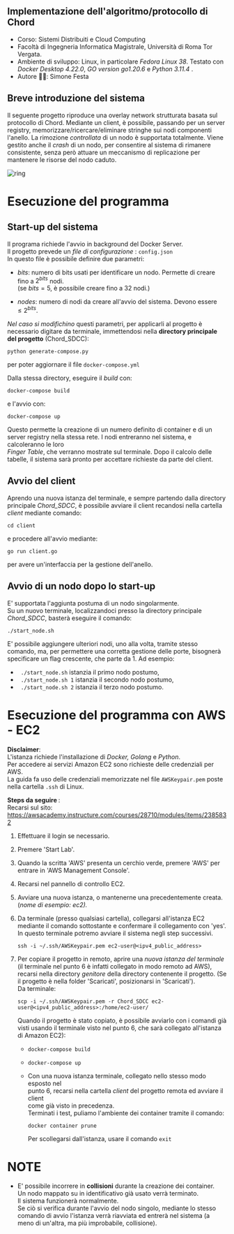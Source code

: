 ## Implementazione dell'algoritmo/protocollo di Chord

- Corso: Sistemi Distribuiti e Cloud Computing
- Facoltà di Ingegneria Informatica Magistrale, Università di Roma Tor Vergata.
- Ambiente di sviluppo: Linux, in particolare <i>Fedora Linux 38</i>. Testato con  <i>Docker Desktop 4.22.0</i>, <i>GO version go1.20.6</i> e <i>Python 3.11.4 </i>.
- Autore 👨‍💻: Simone Festa

## Breve introduzione del sistema

Il seguente progetto riproduce una overlay network strutturata basata sul protocollo di Chord. Mediante un client, è possibile, passando per un server registry, memorizzare/ricercare/eliminare stringhe sui nodi componenti l'anello. La rimozione  <i>controllata </i> di un nodo è supportata totalmente. Viene gestito anche il <i>crash </i>di un nodo,  per consentire al sistema di rimanere consistente, senza però attuare un meccanismo di replicazione per mantenere le risorse del nodo caduto.

![ring](https://github.com/simonefesta/Chord_SDCC/assets/55951548/96bae32b-4a10-4ca4-b375-c4e4138bb9b3)

# Esecuzione del programma

## Start-up del sistema

Il programa richiede l'avvio in background del Docker Server.  
Il progetto prevede un <i>file di configurazione </i>: `config.json`  
In questo file è possibile definire due parametri:

- <i>bits</i>: numero di bits usati per identificare un nodo. Permette di creare fino a $2^{bits}$ nodi.  
  (se $bits=5$, è possibile creare fino a 32 nodi.)

- <i>nodes</i>: numero di nodi da creare all'avvio del sistema. Devono essere $\leq2^{bits}$.  

<i>Nel caso si modifichino </i>questi parametri, per applicarli al progetto è necessario digitare da terminale, immettendosi nella **directory principale del progetto** (Chord_SDCC): 

```
python generate-compose.py
```

per poter aggiornare il file `docker-compose.yml`

Dalla stessa directory, eseguire il <i>build</i> con:

```
docker-compose build
```

e l'avvio con: 

```
docker-compose up
```

Questo permette la creazione di un numero definito di container e di un server registry nella stessa rete.  I nodi entreranno nel sistema, e calcoleranno le loro  
 <i>Finger Table</i>, che verranno mostrate sul terminale. Dopo il calcolo delle tabelle, il sistema sarà pronto per accettare richieste da parte del client.

## Avvio del client

Aprendo una nuova istanza del terminale, e sempre partendo dalla directory   
principale <i>Chord_SDCC</i>, è possibile avviare il client recandosi nella cartella  <i>client</i> mediante comando:

```
cd client
```

e procedere all'avvio mediante:  

```
go run client.go
```

per avere un'interfaccia per la gestione dell'anello.  

## Avvio di un nodo dopo lo start-up

E' supportata l'aggiunta postuma di un nodo singolarmente.  
Su un nuovo terminale, localizzandoci presso la directory principale <i>Chord_SDCC</i>,
basterà eseguire il comando:

```
./start_node.sh
```

E' possibile aggiungere ulteriori nodi, uno alla volta, tramite stesso comando, ma, per permettere una corretta gestione delle porte, bisognerà specificare un flag crescente, che parte da 1.
Ad esempio:

- ``` ./start_node.sh``` istanzia il primo nodo postumo, 
- ``` ./start_node.sh 1``` istanzia il secondo nodo postumo,
- ``` ./start_node.sh 2``` istanzia il terzo nodo postumo.

# Esecuzione del programma con AWS - EC2

<b>Disclaimer</b>:  
L'istanza richiede l'installazione di <i>Docker, Golang</i> e <i>Python</i>.   
Per accedere ai servizi Amazon EC2 sono richieste delle credenziali per AWS.   
La guida fa uso delle credenziali memorizzate nel file ```AWSKeypair.pem``` poste nella cartella ```.ssh``` di Linux.

<b>Steps da seguire </b>:  
Recarsi sul sito: https://awsacademy.instructure.com/courses/28710/modules/items/2385832  

1. Effettuare il login se necessario.  

2. Premere 'Start Lab'.  

3. Quando la scritta 'AWS' presenta un cerchio verde, premere 'AWS' per entrare in 'AWS Management Console'.  

4. Recarsi nel pannello di controllo EC2.  

5. Avviare una nuova istanza, o mantenerne una precedentemente creata. (<i>nome di esempio: ec2).</i>  

6. Da terminale (presso qualsiasi cartella), collegarsi all'istanza EC2 mediante il comando sottostante e confermare il collegamento con 'yes'. In questo terminale potremo avviare il sistema negli step successivi.  
   
   ```
   ssh -i ~/.ssh/AWSKeypair.pem ec2-user@<ipv4_public_address>   
   ```

7. Per copiare il progetto in remoto, aprire una <i>nuova istanza del terminale</i> (il terminale nel punto 6 è infatti collegato in modo remoto ad AWS), recarsi nella directory <i>genitore</i> della directory contenente il progetto.
   (Se il progetto è nella folder 'Scaricati', posizionarsi in 'Scaricati').    
   Da terminale:    
   
   ```
   scp -i ~/.ssh/AWSKeypair.pem -r Chord_SDCC ec2-user@<ipv4_public_address>:/home/ec2-user/
   ```
   
   Quando il progetto è stato copiato, è possibile avviarlo con i comandi già visti usando il terminale visto nel punto 6, che sarà collegato all'istanza di Amazon EC2):
   
   - ```
     docker-compose build
     ```
   
   - ```
     docker-compose up
     ```
   
   - Con una nuova istanza terminale, collegato nello stesso modo esposto nel   
     punto 6, recarsi nella cartella *client* del progetto remota ed avviare il client  
     come già visto in precedenza.   
     Terminati i test, puliamo l'ambiente dei container tramite il comando: 
     
     ```
     docker container prune
     ```
     
     Per scollegarsi dall'istanza, usare il comando `exit`

# NOTE

- E' possibile incorrere in <b>collisioni</b> durante la creazione dei container.   
  Un nodo mappato su in identificativo già usato verrà terminato.  
  Il sistema funzionerà normalmente.  
  Se ciò si verifica durante l'avvio del nodo singolo, mediante lo stesso comando di avvio l'istanza verrà riavviata ed entrerà nel sistema (a meno di un'altra, ma più improbabile, collisione). 
